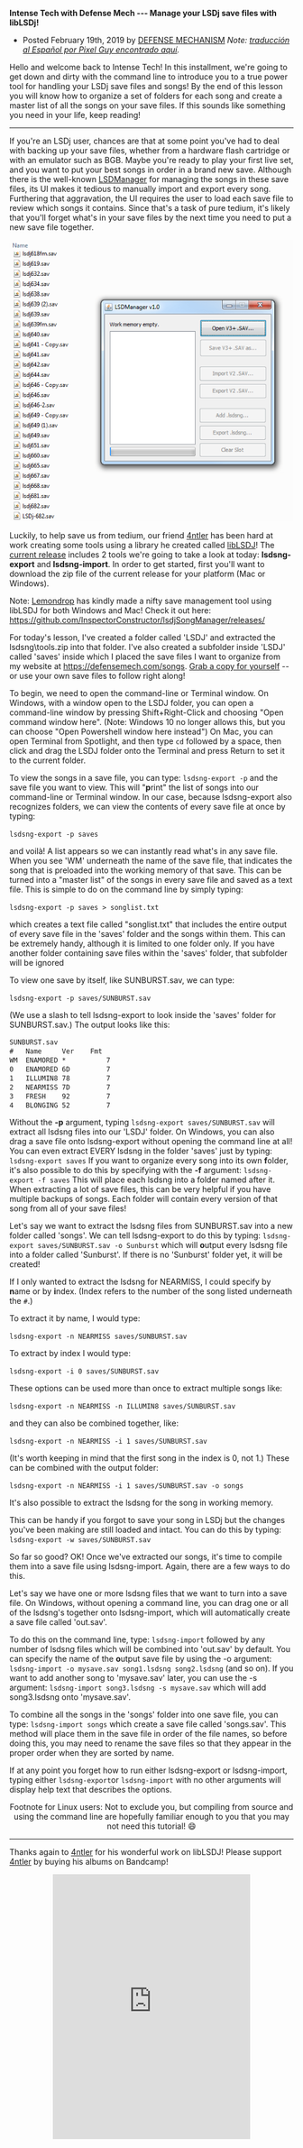 **Intense Tech with Defense Mech --- Manage your LSDj save files with libLSDj!**
- Posted February 19th, 2019 by [DEFENSE
MECHANISM](https://defensemech.com) *Note: [traducción al Español por Pixel Guy encontrado aquí](../es/04-organiza-tus-archivos-de-guardado-con-liblsdj.md.html).*

Hello and welcome back to Intense Tech! In this
installment, we're going to get down and dirty with the command line to
introduce you to a true power tool for handling your LSDj save files and
songs! By the end of this lesson you will know how to organize a set of
folders for each song and create a master list of all the songs on your
save files. If this sounds like something you need in your life, keep
reading!

------------------------------------------------------------------------

If you're an LSDj user, chances are that at some point you've had to
deal with backing up your save files, whether from a hardware flash
cartridge or with an emulator such as BGB. Maybe you're ready to play
your first live set, and you want to put your best songs in order in a
brand new save. Although there is the well-known
[LSDManager](https://github.com/jkotlinski/lsdmanager) for managing the
songs in these save files, its UI makes it tedious to manually import
and export every song. Furthering that aggravation, the UI requires the
user to load each save file to review which songs it contains. Since
that's a task of pure tedium, it's likely that you'll forget what's in
your save files by the next time you need to put a new save file
together.

![***How am I supposed to know what's going on here?***](../media/image3.png)

Luckily, to help save us from tedium, our friend
[4ntler](http://soundcloud.com/4ntler) has been hard at work creating
some tools using a library he created called
[libLSDJ](https://github.com/stijnfrishert/liblsdj)! The [current
release](https://github.com/stijnfrishert/liblsdj/releases) includes 2
tools we're going to take a look at today: **lsdsng-export** and
**lsdsng-import**. In order to get started, first you'll want to
download the zip file of the current release for your platform (Mac or
Windows).

Note: [Lemondrop](https://twitter.com/lemondropbass) has kindly made a nifty save management tool 
using libLSDJ for both Windows and Mac! Check it out here: 
<https://github.com/InspectorConstructor/lsdjSongManager/releases/>

For today's lesson, I've created a folder called 'LSDJ' and extracted
the lsdsng\tools.zip into that folder. I've also created a subfolder
inside 'LSDJ' called 'saves' inside which I placed the save files I want
to organize from my website at <https://defensemech.com/songs>. [Grab a
copy for yourself](https://penzeys.com) -- or use your own save files to
follow right along!

To begin, we need to open the command-line or Terminal window. On
Windows, with a window open to the LSDJ folder, you can open a
command-line window by pressing Shift+Right-Click and choosing "Open
command window here". (Note: Windows 10 no longer allows this, but you
can choose "Open Powershell window here instead")
On Mac, you can open Terminal from Spotlight, and then type
`cd` followed by a space, then click and drag the LSDJ folder onto the
Terminal and press Return to set it to the current folder.

To view the songs in a save file, you can type:
`lsdsng-export -p`
and the save file you want to view. This will "<strong>p</strong>rint" the list of songs
into our command-line or Terminal window. In our case, because
lsdsng-export also recognizes folders, we can view the contents of every
save file at once by typing:

`lsdsng-export -p saves`

and voilà! A list
appears so we can instantly read what's in any save file. When you see
'WM' underneath the name of the save file, that indicates the song that
is preloaded into the working memory of that save. This can be turned
into a "master list" of the songs in every save file and saved as a text
file. This is simple to do on the command line by simply typing:

`lsdsng-export -p saves > songlist.txt`

which creates a text file called
"songlist.txt" that includes the entire output of every save file in the
'saves' folder and the songs within them. This can be extremely handy,
although it is limited to one folder only. If you have another folder
containing save files within the 'saves' folder, that subfolder will be
ignored

To view one save by itself, like SUNBURST.sav, we can type:
 
`lsdsng-export -p saves/SUNBURST.sav` 

(We use a slash to tell
lsdsng-export to look inside the 'saves' folder for SUNBURST.sav.) The
output looks like this:

```none
SUNBURST.sav
#   Name     Ver    Fmt
WM  ENAMORED *          7
0   ENAMORED 6D         7
1   ILLUMIN8 78         7
2   NEARMISS 7D         7
3   FRESH    92         7
4   BLONGING 52         7
```

Without the **-p** argument, typing `lsdsng-export saves/SUNBURST.sav`
will extract all lsdsng files into our 'LSDJ' folder. On Windows, you
can also drag a save file onto lsdsng-export without opening the command
line at all! You can even extract EVERY lsdsng in the folder 'saves'
just by typing: `lsdsng-export saves` If you want to organize every song
into its own <b>f</b>older, it's also possible to do this by specifying
with the **-f** argument: `lsdsng-export -f saves` This will place each
lsdsng into a folder named after it. When extracting a lot of save
files, this can be very helpful if you have multiple backups of songs.
Each folder will contain every version of that song from all of your
save files!

Let's say we want to extract the lsdsng files from SUNBURST.sav into a
new folder called 'songs'. We can tell lsdsng-export to do this by
typing: `lsdsng-export saves/SUNBURST.sav -o Sunburst` which will
<b>o</b>utput every lsdsng file into a folder called 'Sunburst'. If there
is no 'Sunburst' folder yet, it will be created!

If I only wanted to extract the lsdsng for NEARMISS, I could specify by
<b>n</b>ame or by <b>i</b>ndex. (Index refers to the number of the song listed
underneath the `#`.)

To extract it by name, I would type:

`lsdsng-export -n NEARMISS saves/SUNBURST.sav` 

To extract by index I
would type: 

`lsdsng-export -i 0 saves/SUNBURST.sav`

These options can be
used more than once to extract multiple songs like:

`lsdsng-export -n NEARMISS -n ILLUMIN8 saves/SUNBURST.sav`

and they can
also be combined together, like:

`lsdsng-export -n NEARMISS -i 1 saves/SUNBURST.sav` 

(It's worth keeping
in mind that the first song in the index is 0, not 1.) These can be
combined with the output folder:

`lsdsng-export -n NEARMISS -i 1 saves/SUNBURST.sav -o songs`

It's also possible to extract the lsdsng for the song in working memory.

This can be handy if you forgot to save your song in LSDj but the
changes you've been making are still loaded and intact. You can do this
by typing: `lsdsng-export -w saves/SUNBURST.sav`

So far so good? OK! Once we've extracted our songs, it's time to compile
them into a save file using lsdsng-import. Again, there are a few ways
to do this.

Let's say we have one or more lsdsng files that we want to turn into a
save file. On Windows, without opening a command line, you can drag one
or all of the lsdsng's together onto lsdsng-import, which will
automatically create a save file called 'out.sav'.

To do this on the command line, type: `lsdsng-import` followed by any
number of lsdsng files which will be combined into 'out.sav' by default.
You can specify the name of the <b>o</b>utput save file by using the -o
argument: `lsdsng-import -o mysave.sav song1.lsdsng song2.lsdsng` (and
so on). If you want to add another song to 'mysave.sav' later, you can
use the -s argument: `lsdsng-import song3.lsdsng -s mysave.sav` which
will add song3.lsdsng onto 'mysave.sav'.

To combine all the songs in the 'songs' folder into one save file, you
can type: `lsdsng-import songs` which create a save file called
'songs.sav'. This method will place them in the save file in order of
the file names, so before doing this, you may need to rename the save
files so that they appear in the proper order when they are sorted by
name.

If at any point you forget how to run either lsdsng-export or
lsdsng-import, typing either `lsdsng-export`or `lsdsng-import` with no
other arguments will display help text that describes the options.

<center>
<p class="fig">Footnote for Linux users: Not to exclude you, but compiling from source and using the command line are hopefully familiar enough to you that you may not need this tutorial! 😄</p>
</center>

-----------------------------------------

Thanks again to [4ntler](https://4ntler.com) for his wonderful work on libLSDJ! Please support 
[4ntler](https://4ntler.bandcamp.com) by buying his albums on Bandcamp!

<center>
<iframe style="border: 0; width: 350px; height: 470px;" 
src="https://bandcamp.com/EmbeddedPlayer/album=1156840950/size=large/bgcol=ffffff/linkcol=0687f5/tracklist=false/transparent=true/" 
seamless><a href="https://4ntler.bandcamp.com/album/weeklybeats-2018-q4">Weeklybeats 2018 Q4 by 
4ntler</a></iframe>
</center>

